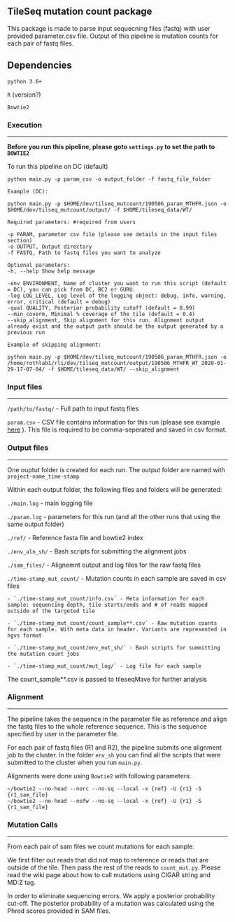 ## TileSeq mutation count package

This package is made to parse input sequecning files (fastq) with user provided parameter.csv file.
Output of this pipeline is mutation counts for each pair of fastq files. 

## Dependencies

`python 3.6+`

`R` (version?)

`Bowtie2`

### Execution
---
**Before you run this pipeline, please goto `settings.py` to set the path to `BOWTIE2`**

To run this pipeline on DC (default)

`python main.py -p param_csv -o output_folder -f fastq_file_folder`

```
Example (DC): 

python main.py -p $HOME/dev/tilseq_mutcount/190506_param_MTHFR.json -o $HOME/dev/tilseq_mutcount/output/ -f $HOME/tileseq_data/WT/

Required parameters: #required from users

-p PARAM, parameter csv file (please see details in the input files section) 
-o OUTPUT, Output directory
-f FASTQ, Path to fastq files you want to analyze

Optional parameters:
-h, --help Show help message

-env ENVIRONMENT, Name of cluster you want to run this script (default = DC), you can pick from DC, BC2 or GURU.
-log LOG_LEVEL, Log level of the logging object: debug, info, warning, error, critical (default = debug)
-qual QUALITY, Posterior probability cutoff (default = 0.99)
--min_coverm, Minimal % coverage of the tile (default = 0.4)
--skip_alignment, Skip alignment for this run. Alignment output already exist and the output path should be the output generated by a previous run

Example of skipping alignment: 

python main.py -p $HOME/dev/tilseq_mutcount/190506_param_MTHFR.json -o /home/rothlab1/rli/dev/tilseq_mutcount/output/190506_MTHFR_WT_2020-01-29-17-07-04/ -f $HOME/tileseq_data/WT/ --skip_alignment
```


### Input files
---

`/path/to/fastq/` - Full path to input fastq files 

`param.csv` - CSV file contains information for this run (please see example
[here](https://docs.google.com/spreadsheets/d/1tIblmIFgOApPNzWN2KUwj8BKzBiJ1pOL7R4AOUGrqvE/edit?usp=sharing)
).
This file is required to be comma-seperated and saved in csv format. 


### Output files
---

One ouptut folder is created for each run. The output folder are named with `project-name_time-stamp`

Within each output folder, the following files and folders will be generated:

`./main.log` - main logging file

`./param.log` - parameters for this run (and all the other runs that using the same output folder)

`./ref/` - Reference fasta file and bowtie2 index

`./env_aln_sh/` - Bash scripts for submitting the alignment jobs

`./sam_files/` - Alignemnt output and log files for the raw fastq files

`./time-stamp_mut_count/` - Mutation counts in each sample are saved in csv files 
    
    - `./time-stamp_mut_count/info.csv` - Meta information for each sample: sequencing depth, tile starts/ends and # of reads mapped outside of the targeted tile
    
    - `./time-stamp_mut_count/count_sample**.csv` - Raw mutation counts for each sample. With meta data in header. Variants are represented in hgvs format
    
    - `./time-stamp_mut_count/env_mut_sh/` - Bash scripts for summitting the mutation count jobs
    
    - `./time-stamp_mut_count/mut_log/` - Log file for each sample

The count_sample\*\*.csv is passed to tileseqMave for further analysis

### Alignment
---

The pipeline takes the sequence in the parameter file as reference and align the fastq files
to the whole reference sequence. This is the sequence specified by user in the parameter file.

For each pair of fastq files (R1 and R2), the pipeline submits one alignment job to the cluster. In the folder `env_sh` you can find all the scripts that were submitted to the cluster when you run `main.py`. 

Alignments were done using `Bowtie2` with following parameters:

```
~/bowtie2 --no-head --norc --no-sq --local -x {ref} -U {r1} -S {r1_sam_file}
~/bowtie2 --no-head --nofw --no-sq --local -x {ref} -U {r1} -S {r1_sam_file}
```

### Mutation Calls
---

From each pair of sam files we count mutations for each sample. 

We first filter out reads that did not map to reference or reads that are outside of the tile. Then pass the rest of the reads to `count_mut.py`. Please read the wiki page about how to call mutations using CIGAR string and MD:Z tag.

In order to eliminate sequencing errors. We apply a posterior probability cut-off. The posterior probability of a mutation was calculated using the Phred scores provided in SAM files. 
